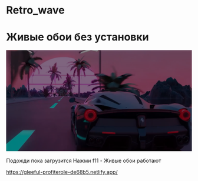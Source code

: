 # Retro_wave

# Живые обои без установки

![gopher dancing](./Wallpaper.png)

 Подожди пока загрузится
 Нажми f11 -
 Живые обои работают

https://gleeful-profiterole-de68b5.netlify.app/
